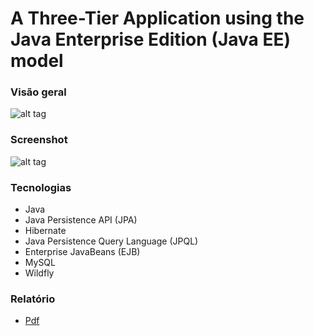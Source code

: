 # A Three-Tier Application using the Java Enterprise Edition (Java EE) model


### Visão geral
![alt tag](https://github.com/andrempinho/A-Three-Tier-Application-using-the-Java-Enterprise-Edition-model/blob/master/Imagem/Overview.png)


### Screenshot
![alt tag](https://github.com/andrempinho/A-Three-Tier-Application-using-the-Java-Enterprise-Edition-model/blob/master/Imagem/Screenshot.png)


### Tecnologias
* Java
* Java Persistence API (JPA)
* Hibernate
* Java Persistence Query Language (JPQL)
* Enterprise JavaBeans (EJB)
* MySQL
* Wildfly


### Relatório
* [Pdf](https://github.com/andrempinho/A-Three-Tier-Application-using-the-Java-Enterprise-Edition-model/blob/master/Relatório.pdf)
